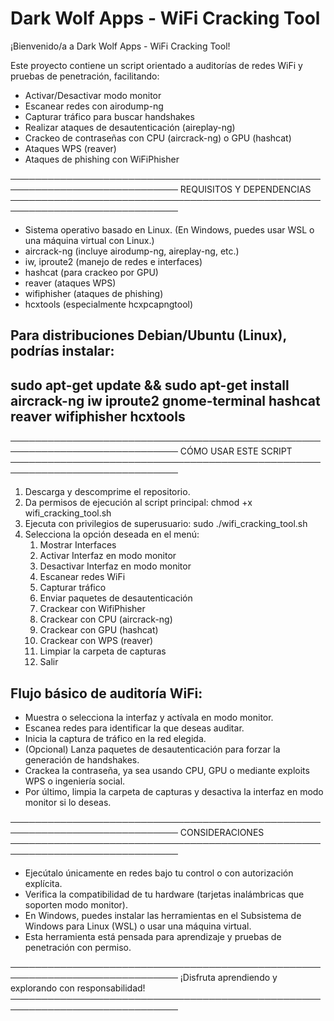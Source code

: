 Dark Wolf Apps - WiFi Cracking Tool
===================================

¡Bienvenido/a a Dark Wolf Apps - WiFi Cracking Tool!

Este proyecto contiene un script orientado a auditorías de redes WiFi y pruebas de penetración, facilitando:
- Activar/Desactivar modo monitor
- Escanear redes con airodump-ng
- Capturar tráfico para buscar handshakes
- Realizar ataques de desautenticación (aireplay-ng)
- Crackeo de contraseñas con CPU (aircrack-ng) o GPU (hashcat)
- Ataques WPS (reaver)
- Ataques de phishing con WiFiPhisher

─────────────────────────────────────────────────────────────────────────────
REQUISITOS Y DEPENDENCIAS
─────────────────────────────────────────────────────────────────────────────

- Sistema operativo basado en Linux. 
  (En Windows, puedes usar WSL o una máquina virtual con Linux.)
- aircrack-ng (incluye airodump-ng, aireplay-ng, etc.)
- iw, iproute2 (manejo de redes e interfaces)
- hashcat (para crackeo por GPU)
- reaver (ataques WPS)
- wifiphisher (ataques de phishing)
- hcxtools (especialmente hcxpcapngtool)

Para distribuciones Debian/Ubuntu (Linux), podrías instalar:
------------------------------------------------------------
sudo apt-get update && sudo apt-get install aircrack-ng iw iproute2 gnome-terminal hashcat reaver wifiphisher hcxtools
------------------------------------------------------------

─────────────────────────────────────────────────────────────────────────────
CÓMO USAR ESTE SCRIPT
─────────────────────────────────────────────────────────────────────────────

1. Descarga y descomprime el repositorio.
2. Da permisos de ejecución al script principal:
   chmod +x wifi_cracking_tool.sh
3. Ejecuta con privilegios de superusuario:
   sudo ./wifi_cracking_tool.sh
4. Selecciona la opción deseada en el menú:
   1. Mostrar Interfaces
   2. Activar Interfaz en modo monitor
   3. Desactivar Interfaz en modo monitor
   4. Escanear redes WiFi
   5. Capturar tráfico
   6. Enviar paquetes de desautenticación
   7. Crackear con WifiPhisher
   8. Crackear con CPU (aircrack-ng)
   9. Crackear con GPU (hashcat)
   10. Crackear con WPS (reaver)
   11. Limpiar la carpeta de capturas
   12. Salir

Flujo básico de auditoría WiFi:
-------------------------------
- Muestra o selecciona la interfaz y actívala en modo monitor.
- Escanea redes para identificar la que deseas auditar.
- Inicia la captura de tráfico en la red elegida.
- (Opcional) Lanza paquetes de desautenticación para forzar la generación de handshakes.
- Crackea la contraseña, ya sea usando CPU, GPU o mediante exploits WPS o ingeniería social.
- Por último, limpia la carpeta de capturas y desactiva la interfaz en modo monitor si lo deseas.

─────────────────────────────────────────────────────────────────────────────
CONSIDERACIONES
─────────────────────────────────────────────────────────────────────────────

- Ejecútalo únicamente en redes bajo tu control o con autorización explícita.  
- Verifica la compatibilidad de tu hardware (tarjetas inalámbricas que soporten modo monitor).  
- En Windows, puedes instalar las herramientas en el Subsistema de Windows para Linux (WSL) o usar una máquina virtual.  
- Esta herramienta está pensada para aprendizaje y pruebas de penetración con permiso.

─────────────────────────────────────────────────────────────────────────────
¡Disfruta aprendiendo y explorando con responsabilidad!
─────────────────────────────────────────────────────────────────────────────